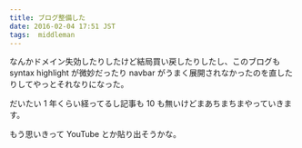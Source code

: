```yaml
---
title: ブログ整備した
date: 2016-02-04 17:51 JST
tags:  middleman
---
```


なんかドメイン失効したりしたけど結局買い戻したりしたし、このブログも syntax highlight が微妙だったり
navbar がうまく展開されなかったのを直したりしてやっとそれなりになった。

だいたい 1 年くらい経ってるし記事も 10 も無いけどまあちまちまやっていきます。

もう思いきって YouTube とか貼り出そうかな。
